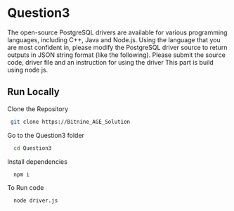 # Question3

The open-source PostgreSQL drivers are available for various programming languages, including C++, Java and Node.js.
Using the language that you are most confident in, please modify the PostgreSQL driver source to return outputs in JSON string format (like the following).
Please submit the source code, driver file and an instruction for using the driver
This part is build using node js.

## Run Locally

Clone the Repository

```bash
 git clone https://Bitnine_AGE_Solution
```
Go to the Question3 folder

```bash
  cd Question3
```
Install dependencies

```bash
  npm i
```
To Run code

```bash
  node driver.js
```
